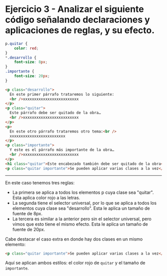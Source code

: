 # Ejercicio 3 - Analizar el siguiente código señalando declaraciones y aplicaciones de reglas, y su efecto.

```css
p.quitar { 
    color: red; 
}
*.desarrollo { 
    font-size: 8px; 
}
.importante {
    font-size: 20px; 
}
```

```html
<p class="desarrollo">
  En este primer párrafo trataremos lo siguiente:
  <br />xxxxxxxxxxxxxxxxxxxxxxxxx
</p>
<p class="quitar">
  Este párrafo debe ser quitado de la obra…
  <br />xxxxxxxxxxxxxxxxxxxxxxxxx
</p>
<p>
  En este otro párrafo trataremos otro tema:<br />
  xxxxxxxxxxxxxxxxxxxxxxxxx
</p>
<p class="importante">
  Y este es el párrafo más importante de la obra…
  <br />xxxxxxxxxxxxxxxxxxxxxxxxx
</p>
<h1 class="quitar">Este encabezado también debe ser quitado de la obra</h1>
<p class="quitar importante">Se pueden aplicar varias clases a la vez</p>
```

---

En este caso tenemos tres reglas:

- La primera se aplica a todos los elementos p cuya clase sea "quitar". Esta aplica color rojo a las letras.
- La segunda tiene el selector universal, por lo que se aplica a todos los elementos cuya clase sea "desarrollo". Esta le aplica un tamaño de fuente de 8px.
- La tercera es similar a la anterior pero sin el selector universal, pero vimos que esto tiene el mismo efecto. Esta le aplica un tamaño de fuente de 20px.


Cabe destacar el caso extra en donde hay dos clases en un mismo elemento:
```html
<p class="quitar importante">Se pueden aplicar varias clases a la vez</p>
```
 Aquí se aplican ambos estilos: el color rojo de `quitar` y el tamaño de `importante`.
